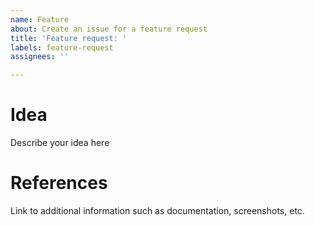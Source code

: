 ```yaml
---
name: Feature
about: Create an issue for a feature request
title: 'Feature request: '
labels: feature-request
assignees: ''

---
```


# Idea
Describe your idea here

# References
Link to additional information such as documentation, screenshots, etc.
